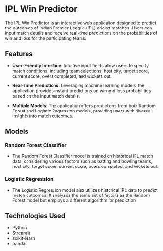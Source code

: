 # IPL Win Predictor

The IPL Win Predictor is an interactive web application designed to predict the outcomes of Indian Premier League (IPL) cricket matches. Users can input match details and receive real-time predictions on the probabilities of win and loss for the participating teams.

## Features

- **User-Friendly Interface**: Intuitive input fields allow users to specify match conditions, including team selections, host city, target score, current score, overs completed, and wickets out.

- **Real-Time Predictions**: Leveraging machine learning models, the application provides instant predictions on win and loss probabilities based on the input match details.

- **Multiple Models**: The application offers predictions from both Random Forest and Logistic Regression models, providing users with diverse insights into match outcomes.

## Models

### Random Forest Classifier

- The Random Forest Classifier model is trained on historical IPL match data, considering various factors such as batting and bowling teams, host city, target score, current score, overs completed, and wickets out.

### Logistic Regression

- The Logistic Regression model also utilizes historical IPL data to predict match outcomes. It analyzes the same set of factors as the Random Forest model but employs a different algorithm for prediction.

## Technologies Used

- Python
- Streamlit
- scikit-learn
- pandas
